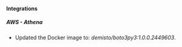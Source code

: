 
#### Integrations

##### AWS - Athena

- Updated the Docker image to: *demisto/boto3py3:1.0.0.2449603*.